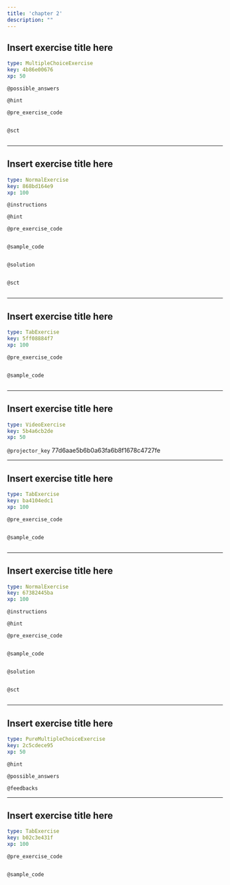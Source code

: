 ```yaml
---
title: 'chapter 2'
description: ""
---
```


## Insert exercise title here

```yaml
type: MultipleChoiceExercise
key: 4b86e00676
xp: 50
```



`@possible_answers`


`@hint`


`@pre_exercise_code`
```{python}

```

`@sct`
```{python}

```

---

## Insert exercise title here

```yaml
type: NormalExercise
key: 868bd164e9
xp: 100
```



`@instructions`


`@hint`


`@pre_exercise_code`
```{python}

```

`@sample_code`
```{sql}

```

`@solution`
```{sql}

```

`@sct`
```{python}

```

---

## Insert exercise title here

```yaml
type: TabExercise
key: 5ff08884f7
xp: 100
```



`@pre_exercise_code`
```{python}

```

`@sample_code`
```{sql}

```

---

## Insert exercise title here

```yaml
type: VideoExercise
key: 5b4a6cb2de
xp: 50
```

`@projector_key`
77d6aae5b6b0a63fa6b8f1678c4727fe

---

## Insert exercise title here

```yaml
type: TabExercise
key: ba4104edc1
xp: 100
```



`@pre_exercise_code`
```{python}

```

`@sample_code`
```{sql}

```

---

## Insert exercise title here

```yaml
type: NormalExercise
key: 67382445ba
xp: 100
```



`@instructions`


`@hint`


`@pre_exercise_code`
```{python}

```

`@sample_code`
```{sql}

```

`@solution`
```{sql}

```

`@sct`
```{python}

```

---

## Insert exercise title here

```yaml
type: PureMultipleChoiceExercise
key: 2c5cdece95
xp: 50
```



`@hint`


`@possible_answers`


`@feedbacks`


---

## Insert exercise title here

```yaml
type: TabExercise
key: b02c3e431f
xp: 100
```



`@pre_exercise_code`
```{python}

```

`@sample_code`
```{sql}

```
